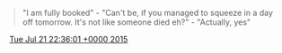 > "I am fully booked" \- "Can't be, if you managed to squeeze in a day off tomorrow\. It's not like someone died eh?" \- "Actually, yes"

<img src="../../media/tweet.ico" width="12" /> [Tue Jul 21 22:36:01 +0000 2015](https://twitter.com/DromerDenker/status/623622486849114112)
